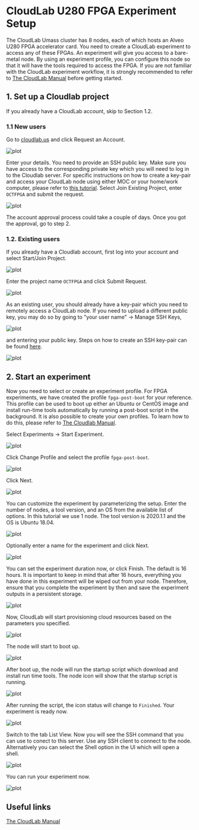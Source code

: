 # CloudLab U280 FPGA Experiment Setup

The CloudLab Umass cluster has 8 nodes, each of which hosts an Alveo U280 FPGA accelerator card. You need to create a CloudLab experiment to access any of these FPGAs. An experiment will give you access to a bare-metal node. By using an experiment profile, you can configure this node so that it will have the tools required to access the FPGA.  If you are not familiar with the CloudLab experiment workflow, it is strongly recommended to refer to [The CloudLab Manual](http://docs.cloudlab.us/) before getting started.

## 1. Set up a Cloudlab project

If you already have a CloudLab account, skip to Section 1.2.

### 1.1 New users

Go to [cloudlab.us](https://cloudlab.us) and click Request an Account.

![plot](images/new_account_1.png)

Enter your details. You need to provide an SSH public key. Make sure you have access to the corresponding private key which you will need to log in to the Cloudlab server. For specific instructions on how to create a key-pair and access your CloudLab node using either MOC or your home/work computer, please refer to [this tutorial](https://github.com/OCT-FPGA/OCT-Tutorials/blob/master/managing-keys/setup-keys.md). Select Join Existing Project, enter ```OCTFPGA``` and submit the request.

![plot](images/new_account_2.png)

The account approval process could take a couple of days. Once you got the approval, go to step 2. 

### 1.2. Existing users

If you already have a Cloudlab account, first log into your account and select Start/Join Project. 

![plot](images/existing-account_1.png)

Enter the project name ```OCTFPGA``` and click Submit Request.

![plot](images/existing-account_2.png)

As an existing user, you should already have a key-pair which you need to remotely access a CloudLab node. If you need to upload a different public key, you may do so by going to "your user name" &#8594; Manage SSH Keys, 
  
![plot](images/existing-account_3.png)
  
and entering your public key. Steps on how to create an SSH key-pair can be found [here](https://github.com/OCT-FPGA/oct-tutorials/blob/main/managing-keys/setup-keys.md).

![plot](images/existing-account_4.png)


## 2. Start an experiment

Now you need to select or create an experiment profile. For FPGA experiments, we have created the profile ```fpga-post-boot``` for your reference. This profile can be used to boot up either an Ubuntu or CentOS image and install run-time tools automatically by running a post-boot script in the background. It is also possible to create your own profiles. To learn how to do this, please refer to [The Cloudlab Manual](http://docs.cloudlab.us/).

Select Experiments &#8594; Start Experiment.

![plot](images/experiment_1.png)

Click Change Profile and select the profile ```fpga-post-boot```.

![plot](images/post-boot-0.png)

Click Next.

![plot](images/post-boot-1.png)

You can customize the experiment by parameterizing the setup. Enter the number of nodes, a tool version, and an OS from the available list of options. In this tutorial we use 1 node. The tool version is 2020.1.1 and the OS is Ubuntu 18.04. 

![plot](images/post-boot-2.png)

Optionally enter a name for the experiment and click Next.

![plot](images/post-boot-3.png)

You can set the experiment duration now, or click Finish. The default is 16 hours. It is important to keep in mind that after 16 hours, everything you have done in this experiment will be wiped out from your node. Therefore, ensure that you complete the experiment by then and save the experiment outputs in a persistent storage.

![plot](images/experiment_6.png)

Now, CloudLab will start provisioning cloud resources based on the parameters you specified. 

![plot](images/post-boot-4.png)

The node will start to boot up.

![plot](images/post-boot-5.png)

After boot up, the node will run the startup script which download and install run time tools. The node icon will show that the startup script is running.

![plot](images/post-boot-6.png)

After running the script, the icon status will change to ```Finished```. Your experiment is ready now.

![plot](images/post-boot-7.png)

Switch to the tab List View. Now you will see the SSH command that you can use to conect to this server. Use any SSH client to connect to the node. Alternatively you can select the Shell option in the UI which will open a shell.

![plot](images/post-boot-8.png)

You can run your experiment now.

![plot](images/post-boot-9.png)


## Useful links

[The CloudLab Manual](http://docs.cloudlab.us/)
